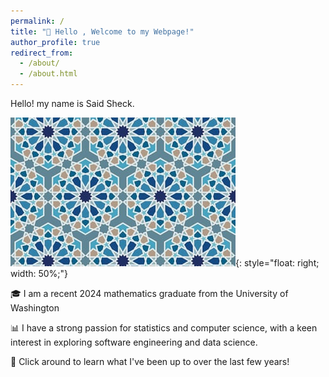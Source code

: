```yaml
---
permalink: /
title: "👋 Hello , Welcome to my Webpage!"
author_profile: true
redirect_from:
  - /about/
  - /about.html
---
```


 Hello! my name is Said Sheck.

![Your Image](tiles.jpg){: style="float: right; width: 50%;"}

🎓 I am a recent 2024 mathematics graduate from the University of Washington

 📊  I have a strong passion for statistics and computer science, with a keen interest in exploring software engineering and  data science.

 🚀 Click around to learn what I've been up to over the last few years!